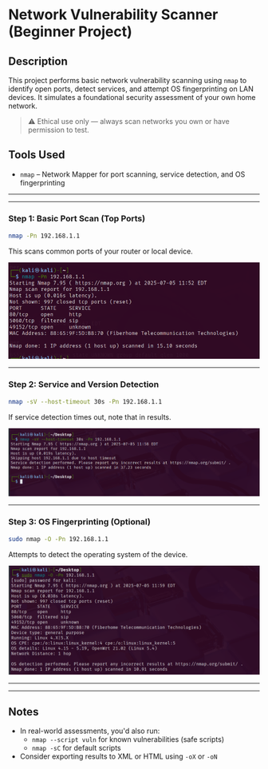 
# Network Vulnerability Scanner (Beginner Project)

## Description

This project performs basic network vulnerability scanning using `nmap` to identify open ports, detect services, and attempt OS fingerprinting on LAN devices. It simulates a foundational security assessment of your own home network.

> ⚠️ Ethical use only — always scan networks you own or have permission to test.

## Tools Used

- `nmap` – Network Mapper for port scanning, service detection, and OS fingerprinting

---
---

### Step 1: Basic Port Scan (Top Ports)

```bash
nmap -Pn 192.168.1.1
```

This scans common ports of your router or local device.

![Network Vulnerability Scanner - Step 0](https://raw.githubusercontent.com/mchyasn/cyber-Projs-beginner-to-advanced/main/NetworkVulnScanner/screenshots/step0.png)

---

### Step 2: Service and Version Detection

```bash
nmap -sV --host-timeout 30s -Pn 192.168.1.1
```

If service detection times out, note that in results.

![Network Scan Results](https://raw.githubusercontent.com/mchyasn/cyber-Projs-beginner-to-advanced/main/NetworkVulnScanner/screenshots/step1.png)

---

### Step 3: OS Fingerprinting (Optional)

```bash
sudo nmap -O -Pn 192.168.1.1
```

Attempts to detect the operating system of the device.

![Vulnerability Report](https://raw.githubusercontent.com/mchyasn/cyber-Projs-beginner-to-advanced/main/NetworkVulnScanner/screenshots/step3.png)

---
---

## Notes

- In real-world assessments, you'd also run:
  - `nmap --script vuln` for known vulnerabilities (safe scripts)
  - `nmap -sC` for default scripts
- Consider exporting results to XML or HTML using `-oX` or `-oN`
